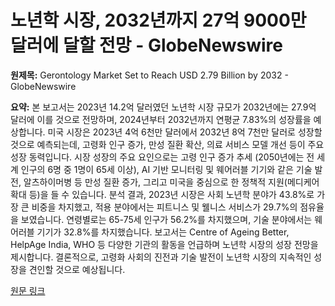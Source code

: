 # 노년학 시장, 2032년까지 27억 9000만 달러에 달할 전망 - GlobeNewswire

**원제목:** Gerontology Market Set to Reach USD 2.79 Billion by 2032 - GlobeNewswire

**요약:** 본 보고서는 2023년 14.2억 달러였던 노년학 시장 규모가 2032년에는 27.9억 달러에 이를 것으로 전망하며, 2024년부터 2032년까지 연평균 7.83%의 성장률을 예상합니다.  미국 시장은 2023년 4억 6천만 달러에서 2032년 8억 7천만 달러로 성장할 것으로 예측되는데, 고령화 인구 증가, 만성 질환 확산, 의료 서비스 모델 개선 등이 주요 성장 동력입니다.  시장 성장의 주요 요인으로는 고령 인구 증가 추세 (2050년에는 전 세계 인구의 6명 중 1명이 65세 이상), AI 기반 모니터링 및 웨어러블 기기와 같은 기술 발전, 알츠하이머병 등 만성 질환 증가, 그리고 미국을 중심으로 한 정책적 지원(메디케어 확대 등)을 들 수 있습니다.  분석 결과, 2023년 시장은 사회 노년학 분야가 43.8%로 가장 큰 비중을 차지했고,  적용 분야에서는 피트니스 및 웰니스 서비스가 29.7%의 점유율을 보였습니다. 연령별로는 65-75세 인구가 56.2%를 차지했으며, 기술 분야에서는 웨어러블 기기가 32.8%를 차지했습니다.  보고서는 Centre of Ageing Better, HelpAge India, WHO 등 다양한 기관의 활동을 언급하며 노년학 시장의 성장 전망을 제시합니다.  결론적으로, 고령화 사회의 진전과 기술 발전이 노년학 시장의 지속적인 성장을 견인할 것으로 예상됩니다.

[원문 링크](https://www.globenewswire.com/news-release/2025/07/22/3119441/0/en/Gerontology-Market-Set-to-Reach-USD-2-79-Billion-by-2032-Amid-Aging-Population-and-Advances-in-Elderly-Care-SNS-Insider.html)
